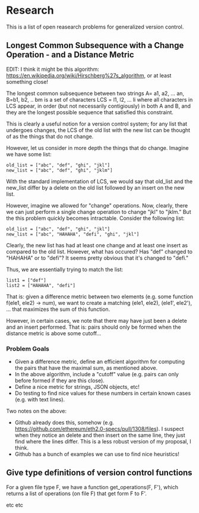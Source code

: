 # Research

This is a list of open reasearch problems for generalized version control. 

## Longest Common Subsequence with a Change Operation - and a Distance Metric

EDIT: I think it might be this algorithm: https://en.wikipedia.org/wiki/Hirschberg%27s_algorithm, or at least something close!

The longest common subsequence between two strings A= a1, a2, ... an, B=b1, b2, .. bm is a set of characters LCS = l1, l2, ... li where all characters in LCS appear, in order (but not necessarily contigiously) in both A and B, and they are the longest possible sequence that satisfied this constraint. 

This is clearly a useful notion for a version control system; for any list that undergoes changes, the LCS of the old list with the new list can be thought of as the things that do not change. 

However, let us consider in more depth the things that do change. Imagine we have some list:
~~~~
old_list = ["abc", "def", "ghi", "jkl"]
new_list = ["abc", "def", "ghi", "jklm"]
~~~~
With the standard implementation of LCS, we would say that old_list and the new_list differ by a delete on the old list followed by an insert on the new list. 

However, imagine we allowed for "change" operations. Now, clearly, there we can just perform a single change operation to change "jkl" to "jklm." But the this problem quickly becomes intractable. Consider the following list:
~~~~
old_list = ["abc", "def", "ghi", "jkl"]
new_list = ["abc", "HAHAHA", "defi", "ghi", "jkl"]
~~~~
Clearly, the new list has had at least one change and at least one insert as compared to the old list. However, what has occured? Has "def" changed to "HAHAHA" or to "defi"? It seems pretty obvious that it's changed to "defi."

Thus, we are essentially trying to match the list:
~~~~
list1 = ["def"]
list2 = ["HAHAHA", "defi"]
~~~~
That is: given a difference metric between two elements (e.g. some function f(ele1, ele2) -> num), we want to create a matching (ele1, ele2), (ele1', ele2'), ... that maximizes the sum of this function. 

However, in certain cases, we note that there may have just been a delete and an insert performed. That is: pairs should only be formed when the distance metric is above some cutoff...

### Problem Goals
- Given a difference metric, define an efficient algorithm for computing the pairs that have the maximal sum, as mentioned above.
- In the above algorithm, include a "cutoff" value (e.g. pairs can only before formed if they are this close).
- Define a nice metric for strings, JSON objects, etc!
- Do testing to find nice values for these numbers in certain known cases (e.g. with text lines). 

Two notes on the above:
- Github already does this, somehow (e.g. https://github.com/ethereum/eth2.0-specs/pull/1308/files). I suspect when they notice an delete and then insert on the same line, they just find where the lines differ. This is a less robust version of my proposal, I think.
- Github has a bunch of examples we can use to find nice heuristics!



## Give type definitions of version control functions

For a given file type F, we have a function get_operations(F, F'), which returns a list of operations (on file F) that get form F to F'.

etc etc

